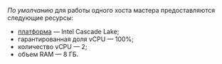 _По умолчанию_ для работы одного хоста мастера предоставляются следующие ресурсы:
* [платформа](../../compute/concepts/vm-platforms.md) — Intel Cascade Lake;
* гарантированная доля vCPU — 100%;
* количество vCPU — 2;
* объем RAM — 8 ГБ.